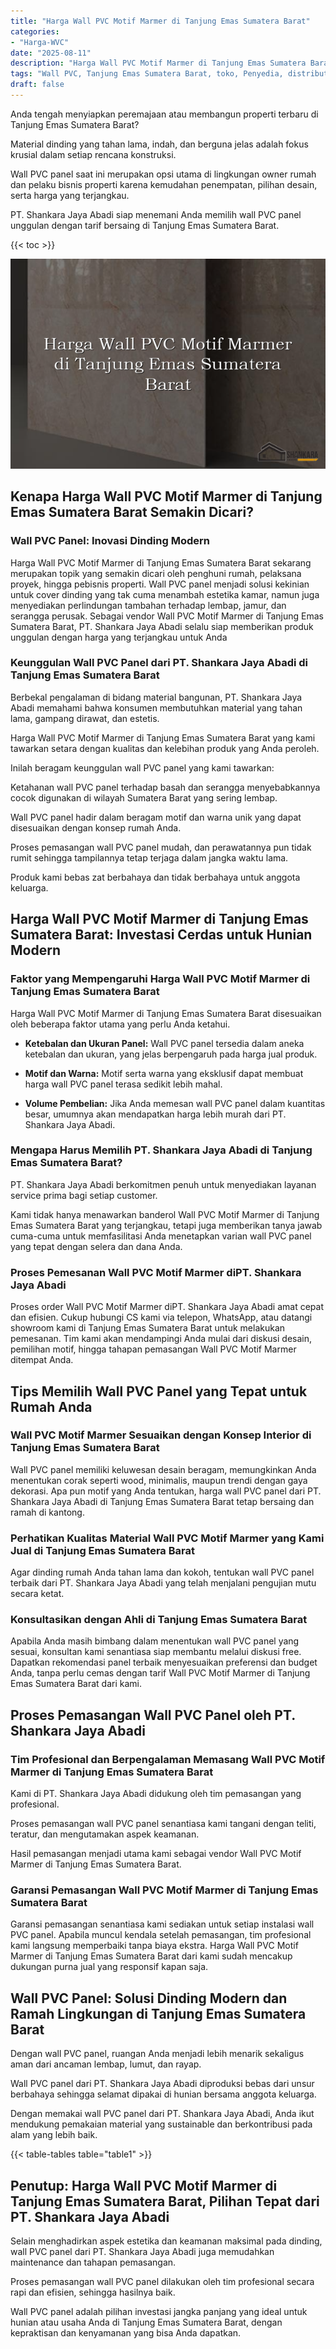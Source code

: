 ```yaml
---
title: "Harga Wall PVC Motif Marmer di Tanjung Emas Sumatera Barat"
categories: 
- "Harga-WVC"
date: "2025-08-11"
description: "Harga Wall PVC Motif Marmer di Tanjung Emas Sumatera Barat untuk rumah, office, serta gerai. Material berkualitas, beragam motif, pilihan warna menarik, dengan layanan instalasi ditangani oleh teknisi ahli serta jaminan resmi!|Layanan penyediaan Wall PVC Motif Marmer di Tanjung Emas Sumatera Barat bagi keperluan rumah, perkantoran, maupun toko, dengan material terbaik dan pemasangan oleh teknisi profesional serta garansi resmi.|Pilihan Wall PVC Motif Marmer di Tanjung Emas Sumatera Barat yang terbukti bagi tempat tinggal, perkantoran, dan ritel, bersama produk berkualitas dan penempatan dikerjakan oleh teknisi ahli dan jaminan resmi.|Distribusi Wall PVC Motif Marmer di Tanjung Emas Sumatera Barat untuk hunian, kantor, serta ritel, dengan material terbaik dan instalasi ditangani oleh teknisi berpengalaman, dilengkapi dengan kepastian resmi.}"
tags: "Wall PVC, Tanjung Emas Sumatera Barat, toko, Penyedia, distributor"
draft: false
---
```


Anda tengah menyiapkan peremajaan atau membangun properti terbaru di Tanjung Emas Sumatera Barat?

Material dinding yang tahan lama, indah, dan berguna jelas adalah fokus krusial dalam setiap rencana konstruksi.

Wall PVC panel saat ini merupakan opsi utama di lingkungan owner rumah dan pelaku bisnis properti karena kemudahan penempatan, pilihan desain, serta harga yang terjangkau.

PT. Shankara Jaya Abadi siap menemani Anda memilih wall PVC panel unggulan dengan tarif bersaing di Tanjung Emas Sumatera Barat.

{{< toc >}}

![Harga Wall PVC Motif Marmer di Tanjung Emas Sumatera Barat](/images/Harga-WVC/Harga-Wall-PVC-Motif-Marmer-di-Tanjung-Emas-Sumatera-Barat.png)


## Kenapa Harga Wall PVC Motif Marmer di Tanjung Emas Sumatera Barat Semakin Dicari?

### Wall PVC Panel: Inovasi Dinding Modern

Harga Wall PVC Motif Marmer di Tanjung Emas Sumatera Barat sekarang merupakan topik yang semakin dicari oleh penghuni rumah, pelaksana proyek, hingga pebisnis properti. Wall PVC panel menjadi solusi kekinian untuk cover dinding yang tak cuma menambah estetika kamar, namun juga menyediakan perlindungan tambahan terhadap lembap, jamur, dan serangga perusak. Sebagai vendor Wall PVC Motif Marmer di Tanjung Emas Sumatera Barat, PT. Shankara Jaya Abadi selalu siap memberikan produk unggulan dengan harga yang terjangkau untuk Anda

### Keunggulan Wall PVC Panel dari PT. Shankara Jaya Abadi di Tanjung Emas Sumatera Barat

Berbekal pengalaman di bidang material bangunan, PT. Shankara Jaya Abadi memahami bahwa konsumen membutuhkan material yang tahan lama, gampang dirawat, dan estetis.

Harga Wall PVC Motif Marmer di Tanjung Emas Sumatera Barat yang kami tawarkan setara dengan kualitas dan kelebihan produk yang Anda peroleh.

Inilah beragam keunggulan wall PVC panel yang kami tawarkan:

Ketahanan wall PVC panel terhadap basah dan serangga menyebabkannya cocok digunakan di wilayah Sumatera Barat yang sering lembap.

Wall PVC panel hadir dalam beragam motif dan warna unik yang dapat disesuaikan dengan konsep rumah Anda.

Proses pemasangan wall PVC panel mudah, dan perawatannya pun tidak rumit sehingga tampilannya tetap terjaga dalam jangka waktu lama.

Produk kami bebas zat berbahaya dan tidak berbahaya untuk anggota keluarga.

## Harga Wall PVC Motif Marmer di Tanjung Emas Sumatera Barat: Investasi Cerdas untuk Hunian Modern

### Faktor yang Mempengaruhi Harga Wall PVC Motif Marmer di Tanjung Emas Sumatera Barat

Harga Wall PVC Motif Marmer di Tanjung Emas Sumatera Barat disesuaikan oleh beberapa faktor utama yang perlu Anda ketahui.

- **Ketebalan dan Ukuran Panel:** Wall PVC panel tersedia dalam aneka ketebalan dan ukuran, yang jelas berpengaruh pada harga jual produk.

- **Motif dan Warna:** Motif serta warna yang eksklusif dapat membuat harga wall PVC panel terasa sedikit lebih mahal.

- **Volume Pembelian:** Jika Anda memesan wall PVC panel dalam kuantitas besar, umumnya akan mendapatkan harga lebih murah dari PT. Shankara Jaya Abadi.

### Mengapa Harus Memilih PT. Shankara Jaya Abadi di Tanjung Emas Sumatera Barat?

PT. Shankara Jaya Abadi berkomitmen penuh untuk menyediakan layanan service prima bagi setiap customer.

Kami tidak hanya menawarkan banderol Wall PVC Motif Marmer di Tanjung Emas Sumatera Barat yang terjangkau, tetapi juga memberikan tanya jawab cuma-cuma untuk memfasilitasi Anda menetapkan varian wall PVC panel yang tepat dengan selera dan dana Anda.

### Proses Pemesanan Wall PVC Motif Marmer diPT. Shankara Jaya Abadi

Proses order Wall PVC Motif Marmer diPT. Shankara Jaya Abadi amat cepat dan efisien. Cukup hubungi CS kami via telepon, WhatsApp, atau datangi showroom kami di Tanjung Emas Sumatera Barat untuk melakukan pemesanan. Tim kami akan mendampingi Anda mulai dari diskusi desain, pemilihan motif, hingga tahapan pemasangan Wall PVC Motif Marmer ditempat Anda.

## Tips Memilih Wall PVC Panel yang Tepat untuk Rumah Anda

### Wall PVC Motif Marmer Sesuaikan dengan Konsep Interior di Tanjung Emas Sumatera Barat

Wall PVC panel memiliki keluwesan desain beragam, memungkinkan Anda menentukan corak seperti wood, minimalis, maupun trendi dengan gaya dekorasi. Apa pun motif yang Anda tentukan, harga wall PVC panel dari PT. Shankara Jaya Abadi di Tanjung Emas Sumatera Barat tetap bersaing dan ramah di kantong.

### Perhatikan Kualitas Material Wall PVC Motif Marmer yang Kami Jual di Tanjung Emas Sumatera Barat

Agar dinding rumah Anda tahan lama dan kokoh, tentukan wall PVC panel terbaik dari PT. Shankara Jaya Abadi yang telah menjalani pengujian mutu secara ketat.

### Konsultasikan dengan Ahli di Tanjung Emas Sumatera Barat

Apabila Anda masih bimbang dalam menentukan wall PVC panel yang sesuai, konsultan kami senantiasa siap membantu melalui diskusi free. Dapatkan rekomendasi panel terbaik menyesuaikan preferensi dan budget Anda, tanpa perlu cemas dengan tarif Wall PVC Motif Marmer di Tanjung Emas Sumatera Barat dari kami.

## Proses Pemasangan Wall PVC Panel oleh PT. Shankara Jaya Abadi

### Tim Profesional dan Berpengalaman Memasang Wall PVC Motif Marmer di Tanjung Emas Sumatera Barat

Kami di PT. Shankara Jaya Abadi didukung oleh tim pemasangan yang profesional.

Proses pemasangan wall PVC panel senantiasa kami tangani dengan teliti, teratur, dan mengutamakan aspek keamanan.

Hasil pemasangan menjadi utama kami sebagai vendor Wall PVC Motif Marmer di Tanjung Emas Sumatera Barat.

### Garansi Pemasangan Wall PVC Motif Marmer di Tanjung Emas Sumatera Barat

Garansi pemasangan senantiasa kami sediakan untuk setiap instalasi wall PVC panel. Apabila muncul kendala setelah pemasangan, tim profesional kami langsung memperbaiki tanpa biaya ekstra. Harga Wall PVC Motif Marmer di Tanjung Emas Sumatera Barat dari kami sudah mencakup dukungan purna jual yang responsif kapan saja.

## Wall PVC Panel: Solusi Dinding Modern dan Ramah Lingkungan di Tanjung Emas Sumatera Barat

Dengan wall PVC panel, ruangan Anda menjadi lebih menarik sekaligus aman dari ancaman lembap, lumut, dan rayap.

Wall PVC panel dari PT. Shankara Jaya Abadi diproduksi bebas dari unsur berbahaya sehingga selamat dipakai di hunian bersama anggota keluarga.

Dengan memakai wall PVC panel dari PT. Shankara Jaya Abadi, Anda ikut mendukung pemakaian material yang sustainable dan berkontribusi pada alam yang lebih baik.

{{< table-tables table="table1" >}}

## Penutup: Harga Wall PVC Motif Marmer di Tanjung Emas Sumatera Barat, Pilihan Tepat dari PT. Shankara Jaya Abadi

Selain menghadirkan aspek estetika dan keamanan maksimal pada dinding, wall PVC panel dari PT. Shankara Jaya Abadi juga memudahkan maintenance dan tahapan pemasangan.

Proses pemasangan wall PVC panel dilakukan oleh tim profesional secara rapi dan efisien, sehingga hasilnya baik.

Wall PVC panel adalah pilihan investasi jangka panjang yang ideal untuk hunian atau usaha Anda di Tanjung Emas Sumatera Barat, dengan kepraktisan dan kenyamanan yang bisa Anda dapatkan.